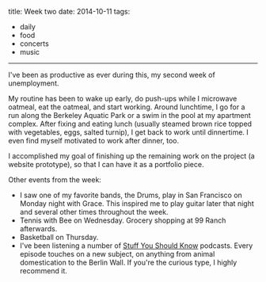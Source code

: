 title: Week two
date: 2014-10-11
tags:
- daily
- food
- concerts
- music
---

I've been as productive as ever during this, my second week of unemployment.

My routine has been to wake up early, do push-ups while I microwave oatmeal, eat the oatmeal, and start working. Around lunchtime, I go for a run along the Berkeley Aquatic Park or a swim in the pool at my apartment complex. After fixing and eating lunch (usually steamed brown rice topped with vegetables, eggs, salted turnip), I get back to work until dinnertime. I even find myself motivated to work after dinner, too.

I accomplished my goal of finishing up the remaining work on the project (a website prototype), so that I can have it as a portfolio piece.

Other events from the week:

- I saw one of my favorite bands, the Drums, play in San Francisco on Monday night with Grace. This inspired me to play guitar later that night and several other times throughout the week.
- Tennis with Bee on Wednesday. Grocery shopping at 99 Ranch afterwards.
- Basketball on Thursday.
- I've been listening a number of [Stuff You Should Know](http://www.stuffyoushouldknow.com/podcasts/) podcasts. Every episode touches on a new subject, on anything from animal domestication to the Berlin Wall. If you're the curious type, I highly recommend it.
